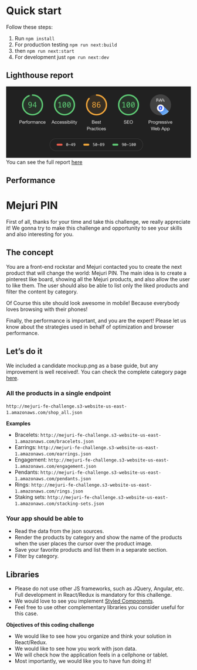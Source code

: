 # Quick start
Follow these steps:
1. Run `npm install`
2. For production testing `npm run next:build`
3. then `npm run next:start`
4. For development just `npm run next:dev`


## Lighthouse report
![Report preview](https://github.com/GasparErrobidart/mejuri-pin/blob/master/lighthouse-report.png)
You can see the full report [here](https://github.com/GasparErrobidart/mejuri-pin/blob/master/lighthouse-report.pdf)

## Performance





# Mejuri PIN

First of all, thanks for your time and take this challenge, we really appreciate it!
We gonna try to make this challenge and opportunity to see your skills and also interesting for you.

## The concept
You are a front-end rockstar and Mejuri contacted you to create the next product that will change the world: Mejuri PIN.
The main idea is to create a pinterest like board, showing all the Mejuri products, and also allow the user to like them.
The user should also be able to list only the liked products and filter the content by category.

Of Course this site should look awesome in mobile! Because everybody loves browsing with their phones!

Finally, the performance is important, and you are the expert! Please let us know about the strategies used in behalf of optimization and browser performance.

## Let’s do it
We included a candidate mockup.png as a base guide, but any improvement is well received!.
You can check the complete category page [here](mejuri.com/shop/t/type).

### All the products in a single endpoint
`http://mejuri-fe-challenge.s3-website-us-east-1.amazonaws.com/shop_all.json`

**Examples**
- Bracelets: `http://mejuri-fe-challenge.s3-website-us-east-1.amazonaws.com/bracelets.json`
- Earrings: `http://mejuri-fe-challenge.s3-website-us-east-1.amazonaws.com/earrings.json`
- Engagement: `http://mejuri-fe-challenge.s3-website-us-east-1.amazonaws.com/engagement.json`
- Pendants: `http://mejuri-fe-challenge.s3-website-us-east-1.amazonaws.com/pendants.json`
- Rings: `http://mejuri-fe-challenge.s3-website-us-east-1.amazonaws.com/rings.json`
- Staking sets: `http://mejuri-fe-challenge.s3-website-us-east-1.amazonaws.com/stacking-sets.json`

### Your app should be able to
- Read the data from the json sources.
- Render the products by category and show the name of the products when the user places the cursor over the product image.
- Save your favorite products and list them in a separate section.
- Filter by category.

## Libraries
- Please do not use other JS frameworks, such as JQuery, Angular, etc. Full development in React/Redux is mandatory for this challenge.
- We would love to see you implement [Styled Components](https://www.styled-components.com/).
- Feel free to use other complementary libraries you consider useful for this case.

**Objectives of this coding challenge**
- We would like to see how you organize and think your solution in React/Redux.
- We would like to see how you work with json data.
- We will check how the application feels in a cellphone or tablet.
- Most importantly, we would like you to have fun doing it!
